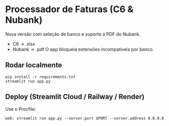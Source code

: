 # Processador de Faturas (C6 & Nubank)

Nova versão com seleção de banco e suporte a PDF do Nubank.
- C6 -> .xlsx
- Nubank -> .pdf
O app bloqueia extensões incompatíveis por banco.

## Rodar localmente
```
pip install -r requirements.txt
streamlit run app.py
```

## Deploy (Streamlit Cloud / Railway / Render)
Use o Procfile:
```
web: streamlit run app.py --server.port $PORT --server.address 0.0.0.0
```
